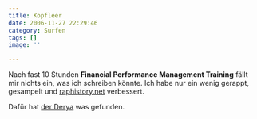 ```yaml
---
title: Kopfleer
date: 2006-11-27 22:29:46
category: Surfen
tags: []
image: ''

---
```


Nach fast 10 Stunden **Financial Performance Management Training** fällt mir nichts ein, was ich schreiben könnte. Ich habe nur ein wenig gerappt, gesampelt und [raphistory.net](http://www.raphistory.net) verbessert.  

  

Dafür hat [der Derya](http://derschan.blogspot.com/) was gefunden.
